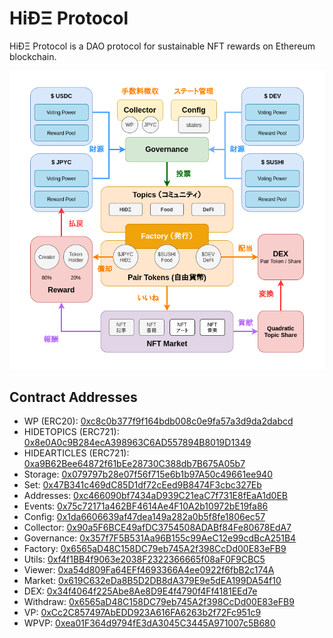 # HiÐΞ Protocol

HiÐΞ Protocol is a DAO protocol for sustainable NFT rewards on Ethereum blockchain.

![](./assets/protocol-overview.png)

## Contract Addresses

- WP (ERC20): [0xc8c0b377f9f164bdb008c0e9fa57a3d9da2dabcd](https://polygonscan.com/address/0xc8c0b377f9f164bdb008c0e9fa57a3d9da2dabcd)
- HIDETOPICS (ERC721): [0x8e0A0c9B284ecA398963C6AD557894B8019D1349](https://polygonscan.com/address/0x8e0A0c9B284ecA398963C6AD557894B8019D1349)
- HIDEARTICLES (ERC721): [0xa9B62Bee64872f61bEe28730C388db7B675A05b7](https://polygonscan.com/address/0xa9B62Bee64872f61bEe28730C388db7B675A05b7)
- Storage: [0x079797b28e07f56f715e6b1b97A50c49661ee940](https://polygonscan.com/address/0x079797b28e07f56f715e6b1b97A50c49661ee940)
- Set: [0x47B341c469dC85D1df72cEed9B8474F3cbc327Eb](https://polygonscan.com/address/0x47B341c469dC85D1df72cEed9B8474F3cbc327Eb)
- Addresses: [0xc466090bf7434aD939C21eaC7f731E8fEaA1d0EB](https://polygonscan.com/address/0xc466090bf7434aD939C21eaC7f731E8fEaA1d0EB)
- Events: [0x75c72171a462BF4614Ae4F10A2b10972bE19fa86](https://polygonscan.com/address/0x75c72171a462BF4614Ae4F10A2b10972bE19fa86)
- Config: [0x1da6606639af47dea149a282a0b5f8fe1806ec57](https://polygonscan.com/address/0x1da6606639af47dea149a282a0b5f8fe1806ec57)
- Collector: [0x90a5F6BCE49afDC3754508ADABf84Fe80678EdA7](https://polygonscan.com/address/0x90a5F6BCE49afDC3754508ADABf84Fe80678EdA7)
- Governance: [0x357f7F5B531Aa96B155c99AeC12e99cdBcA251B4](https://polygonscan.com/address/0x357f7F5B531Aa96B155c99AeC12e99cdBcA251B4)
- Factory: [0x6565aD48C158DC79eb745A2f398CcDd00E83eFB9](https://polygonscan.com/address/0x6565aD48C158DC79eb745A2f398CcDd00E83eFB9)
- Utils: [0xf4f1BB4f9063e2038F2322366665f08aF0F9CBC5](https://polygonscan.com/address/0xf4f1BB4f9063e2038F2322366665f08aF0F9CBC5)
- Viewer: [0xa54d809Fa64EFf4693366A4ee0922f6fbB2c174A](https://polygonscan.com/address/0xa54d809Fa64EFf4693366A4ee0922f6fbB2c174A)
- Market: [0x619C632eDa8B5D2DB8dA379E9e5dEA199DA54f10](https://polygonscan.com/address/0x619C632eDa8B5D2DB8dA379E9e5dEA199DA54f10)
- DEX: [0x34f4064f225Abe8Ae8D9E4f4790f4Ff4181EEd7e](https://polygonscan.com/address/0x34f4064f225Abe8Ae8D9E4f4790f4Ff4181EEd7e)
- Withdraw: [0x6565aD48C158DC79eb745A2f398CcDd00E83eFB9](https://polygonscan.com/address/0x6565aD48C158DC79eb745A2f398CcDd00E83eFB9)
- VP: [0xCc2C857497AbEDD923A616FA6263b2f72Fc951c9](https://polygonscan.com/address/0xCc2C857497AbEDD923A616FA6263b2f72Fc951c9)
- WPVP: [0xea01F364d9794fE3dA3045C3445A971007c5B680](https://polygonscan.com/address/0xea01F364d9794fE3dA3045C3445A971007c5B680)
